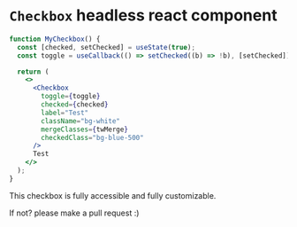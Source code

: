 # `Checkbox` headless react component

```jsx
function MyCheckbox() {
  const [checked, setChecked] = useState(true);
  const toggle = useCallback(() => setChecked((b) => !b), [setChecked]);

  return (
    <>
      <Checkbox
        toggle={toggle}
        checked={checked}
        label="Test"
        className="bg-white"
        mergeClasses={twMerge}
        checkedClass="bg-blue-500"
      />
      Test
    </>
  );
}
```

This checkbox is fully accessible and fully customizable.

If not? please make a pull request :\)
